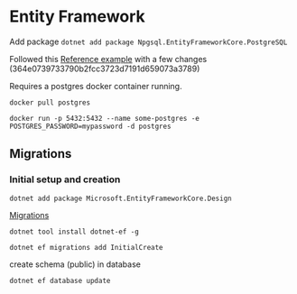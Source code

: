 # Entity Framework

Add package `dotnet add package Npgsql.EntityFrameworkCore.PostgreSQL`

Followed this [Reference example](<[bar](https://medium.com/itthirit-technology/create-rest-api-using-net-core-and-entity-framework-with-postgresql-7a06fe29b81b)>) with a few changes (364e0739733790b2fcc3723d7191d659073a3789)

Requires a postgres docker container running.

`docker pull postgres`

`docker run -p 5432:5432 --name some-postgres -e POSTGRES_PASSWORD=mypassword -d postgres`

## Migrations

### Initial setup and creation

`dotnet add package Microsoft.EntityFrameworkCore.Design`

[Migrations](https://learn.microsoft.com/en-us/ef/core/managing-schemas/migrations/?tabs=dotnet-core-cli)

`dotnet tool install dotnet-ef -g`

`dotnet ef migrations add InitialCreate`

create schema (public) in database

`dotnet ef database update`